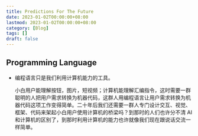 ```yaml
---
title: Predictions For The Future
date: 2023-01-02T00:00:00+08:00
lastmod: 2023-01-02T00:00:00+08:00
category: [Blog]
tags: []
draft: false
---
```


## Programming Language

- 编程语言只是我们利用计算机能力的工具。

  小白用户能理解按钮，图片，短视频；计算机能理解汇编指令，这时需要一群聪明的人把用户需求转换为机器代码，这群人用编程语言让用户需求转换为机器代码这项工作变得简单。二十年后我们还需要一群人专门设计交互、视觉、框架、代码来架起小白用户使用计算机的桥梁吗？到那时的人们也许分不清 AI 和计算机的区别了，到那时利用计算机的能力也许就像我们现在跟说话交流一样简单。


